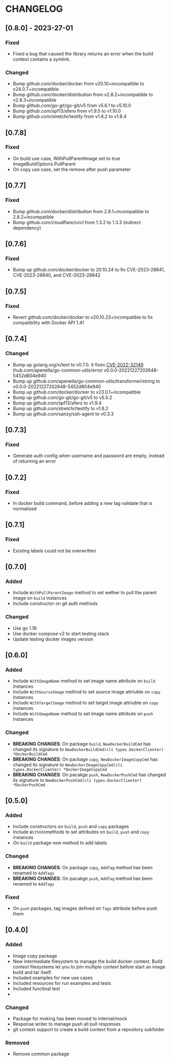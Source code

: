 # CHANGELOG

## [0.8.0] - 2023-27-01

### Fixed

- Fixed a bug that caused the library returns an error when the build context contains a symlink.

### Changed

- Bump github.com/docker/docker from v20.10+incompatible to v24.0.7+incompatible
- Bump github.com/docker/distribution from v2.8.2+incompatible to v2.8.3+incompatible
- Bump github.com/go-git/go-git/v5 from v5.6.1 to v5.10.0
- Bump github.com/spf13/afero from v1.9.5 to v1.10.0
- Bump github.com/stretchr/testify from v1.8.2 to v1.8.4

## [0.7.8]

### Fixed

- On build use case, WithPullParentImage set to true ImageBuildOptions.PullParent
- On copy use case, set the remove after push parameter

## [0.7.7]

### Fixed

- Bump github.com/docker/distribution from 2.8.1+incompatible to 2.8.2+incompatible
- Bump github.com/cloudflare/circl from 1.3.2 to 1.3.3 (indirect dependency)

## [0.7.6]

### Fixed

- Bump up github.com/docker/docker to 20.10.24 to fix CVE-2023-28841, CVE-2023-28840, and CVE-2023-28842

## [0.7.5]

### Fixed

- Revert github.com/docker/docker to v20.10.23+incompatible to fix compatibility with Docker API 1.41

## [0.7.4]

### Changed

- Bump up golang.org/x/text to v0.7.0. It fixes [CVE-2022-32149](https://cve.mitre.org/cgi-bin/cvename.cgi?name=CVE-2022-32149)
thub.com/apenella/go-common-utils/error v0.0.0-20221227202648-5452d804e940
- Bump up github.com/apenella/go-common-utils/transformer/string to v0.0.0-20221227202648-5452d804e940
- Bump up github.com/docker/docker to v23.0.1+incompatible
- Bump up github.com/go-git/go-git/v5 to v5.5.2
- Bump up github.com/spf13/afero to v1.9.4
- Bump up github.com/stretchr/testify to v1.8.2
- Bump up github.com/xanzy/ssh-agent to v0.3.3

## [0.7.3]

### Fixed

- Generate auth config when username and password are empty, instead of returning an error

## [0.7.2]

### Fixed

- In docker build command, before adding a new tag validate that is normalized 

## [0.7.1]

### Fixed

- Existing labels could not be overwritten

## [0.7.0]

### Added

- Include `WithPullParentImage` method to set wether to pull the parent image on `build` instances
- Include constructor on git auth methods

### Changed

- Use go 1.19
- Use docker compose v2 to start testing stack
- Update testing docker images version

## [0.6.0]

### Added

- Include `WithImageName` method to set image name attribute on `build` instances
- Include `WithSourceImage` method to set source image attriubte on `copy` instances
- Include `WithTargetImage` method to set target image attriubte on `copy` instances
- Include `WithImageName` method to set image name attribute on `push` instances

### Changed

- **BREAKING CHANGES**: On package `build`, `NewDockerBuildCmd` has changed its signature to `NewDockerBuildCmd(cli types.DockerClienter) *DockerBuildCmd`
- **BREAKING CHANGES**: On package `copy`, `NewDockerImageCopyCmd` has changed its signature to `NewDockerImageCopyCmd(cli types.DockerClienter) *DockerImageCopyCmd`
- **BREAKING CHANGES**: On pacakge `push`, `NewDockerPushCmd` has changed its signature to `NewDockerPushCmd(cli types.DockerClienter) *DockerPushCmd`

## [0.5.0]

### Added

- Include constructors on `build`, `push` and `copy` packages
- Include `WithXXX`methods to set attributes on `build`, `push` and `copy` instances
- On `build` package new method to add labels

### Changed

- **BREAKING CHANGES**: On package `copy`, `AddTag` method has been renamed to `AddTags`
- **BREAKING CHANGES**: On pacakge `push`, `AddTag` method has been renamed to `AddTags`

### Fixed

- On `push` packages, tag images defined on `Tags` attribute before push them

## [0.4.0]

### Added

- Image copy package
- New intermediate filesystem to manage the build docker context. Build context filesystems let you to join multiple context before start an image build and tar itself.
- Included examples for new use cases
- Included resources for run examples and tests
- Included functinal test
-

### Changed

- Package for moking has been moved to internal/mock
- Response writer to manage push all pull responses
- git context support to create a build context from a repository subfolder

### Removed

- Remove common package

